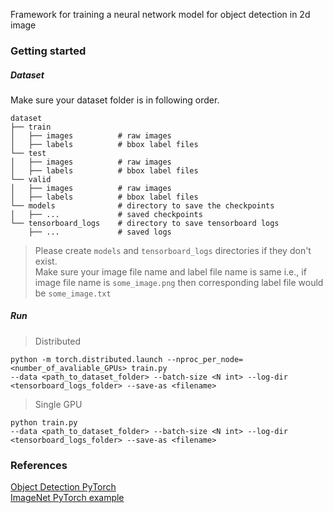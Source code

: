 Framework for training a neural network model for object detection in 2d image

### Getting started
##### Dataset
Make sure your dataset folder is in following order.

    dataset
    ├── train        
    │   ├── images          # raw images
    │   ├── labels          # bbox label files
    └── test
    │   ├── images          # raw images
    │   ├── labels          # bbox label files
    └── valid
    │   ├── images          # raw images
    │   ├── labels          # bbox label files
    └── models              # directory to save the checkpoints 
    │   ├── ...             # saved checkpoints
    └── tensorboard_logs    # directory to save tensorboard logs
        ├── ...             # saved logs 

> Please create `models` and `tensorboard_logs` directories if they don't exist.<br>
> Make sure your image file name and label file name is same 
> i.e., if image file name is `some_image.png` then corresponding label file would be `some_image.txt` 

##### Run
> Distributed
```
python -m torch.distributed.launch --nproc_per_node=<number_of_avaliable_GPUs> train.py 
--data <path_to_dataset_folder> --batch-size <N int> --log-dir <tensorboard_logs_folder> --save-as <filename>
```
> Single GPU
```
python train.py 
--data <path_to_dataset_folder> --batch-size <N int> --log-dir <tensorboard_logs_folder> --save-as <filename>
```

### References

[Object Detection PyTorch](https://pytorch.org/tutorials/intermediate/torchvision_tutorial.html) <br>
[ImageNet PyTorch example](https://github.com/pytorch/examples/tree/master/imagenet)
